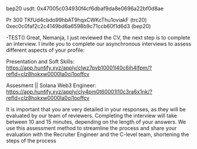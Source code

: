 bep20 usdt: 0x47005c034930f4cf6dbaf9da8e0696a22bf0d8ae


 Pr 300
TKfUd4cbdo99hbAT9hqxCWKcThu1oviakF (trc20)
0xec0c0faf2c2c4149bd6a6598b9c71ccb60f1d6d3     (bep20)


-TEST()
Great, Nemanja, I just reviewed the CV, the next step is to complete an interview.
I invite you to complete our asynchronous interviews to assess different aspects of your profile:

Presentation and Soft Skills:
https://app.huntify.xyz/apply/clwz7pvb10001l40c6ih4lfpm/?refId=clz8hokxw0000la0ci1ooffcv

Assesment || Solana Web3 Engineer:
https://app.huntify.xyz/apply/cly4pm0t60001l10c3ra6x1nk/?refId=clz8hokxw0000la0ci1ooffcv

It is important that you are very detailed in your responses, as they will be evaluated by our team of reviewers. Completing the interview will take between 10 and 15 minutes, depending on the length of your answers. We use this assessment method to streamline the process and share your evaluation with the Recruiter Engineer and the C-level team, shortening the steps of the process
